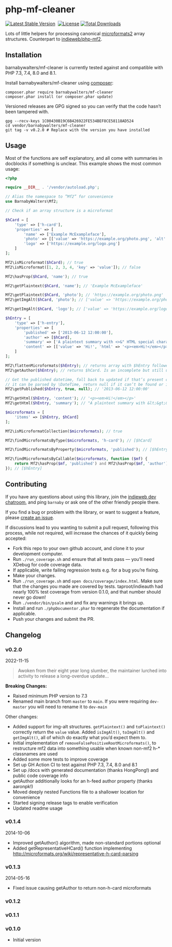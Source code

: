 # php-mf-cleaner

[![Latest Stable Version](http://poser.pugx.org/barnabywalters/mf-cleaner/v)](https://packagist.org/packages/barnabywalters/mf-cleaner) <a href="https://github.com/barnabywalters/mf-cleaner/actions/workflows/php.yml"><img src="https://github.com/barnabywalters/php-mf-cleaner/actions/workflows/php.yml/badge.svg?branch=main" alt="" /></a> [![License](http://poser.pugx.org/barnabywalters/mf-cleaner/license)](https://packagist.org/packages/barnabywalters/mf-cleaner) [![Total Downloads](http://poser.pugx.org/barnabywalters/mf-cleaner/downloads)](https://packagist.org/packages/barnabywalters/mf-cleaner) 

Lots of little helpers for processing canonical [microformats2](http://microformats.org/wiki/microformats2) array structures. Counterpart to [indieweb/php-mf2](https://github.com/indieweb/php-mf2).

## Installation

barnabywalters/mf-cleaner is currently tested against and compatible with PHP 7.3, 7.4, 8.0 and 8.1.

Install barnabywalters/mf-cleaner using [composer](https://getcomposer.org/):

    composer.phar require barnabywalters/mf-cleaner
    composer.phar install (or composer.phar update)

Versioned releases are GPG signed so you can verify that the code hasn’t been tampered with.

    gpg --recv-keys 1C00430B19C6B426922FE534BEF8CE58118AD524
    cd vendor/barnabywalters/mf-cleaner
    git tag -v v0.2.0 # Replace with the version you have installed

## Usage

Most of the functions are self explanatory, and all come with summaries in docblocks if something is unclear. This example shows the most common usage:

```php
<?php

require __DIR__ . '/vendor/autoload.php';

// Alias the namespace to ”Mf2” for convenience
use BarnabyWalters\Mf2;

// Check if an array structure is a microformat

$hCard = [
	'type' => ['h-card'],
	'properties' => [
		'name' => ['Example McExampleface'],
		'photo' => [['value' => 'https://example.org/photo.png', 'alt' => 'a photo of an example']],
		'logo' => ['https://example.org/logo.png']
	]
];

Mf2\isMicroformat($hCard); // true
Mf2\isMicroformat([1, 2, 3, 4, 'key' => 'value']); // false

Mf2\hasProp($hCard, 'name'); // true

Mf2\getPlaintext($hCard, 'name'); // 'Example McExampleface'

Mf2\getPlaintext($hCard, 'photo'); // 'https://example.org/photo.png'
Mf2\getImgAlt($hCard, 'photo'); // ['value' => 'https://example.org/photo.png', 'alt' => 'a photo of an example']

Mf2\getImgAlt($hCard, 'logo'); // ['value' => 'https://example.org/logo.png', 'alt' => '']

$hEntry = [
	'type' => ['h-entry'],
	'properties' => [
		'published' => ['2013-06-12 12:00:00'],
		'author' => [$hCard],
		'summary' => ['A plaintext summary with <>&" HTML special characters :o'],
		'content' => [['value' => 'Hi!', 'html' => '<p><em>Hi!</em></p>']]
	]
];

Mf2\flattenMicroformats($hEntry); // returns array with $hEntry followed by $hCard
Mf2\getAuthor($hEntry); // returns $hCard. Is an incomplete but still useful implementation of https://indieweb.org/authorship-spec which doesn’t follow links.

// Get the published datetime, fall back to updated if that’s present check that
// it can be parsed by \DateTime, return null if it can’t be found or is invalid
Mf2\getPublished($hEntry, true, null); // '2013-06-12 12:00:00'

Mf2\getHtml($hEntry, 'content'); // '<p><em>Hi!</em></p>'
Mf2\getHtml($hEntry, 'summary'); // "A plaintext summary with &lt;&gt;&amp;&quot; HTML special characters :o"

$microformats = [
	'items' => [$hEntry, $hCard]
];

Mf2\isMicroformatCollection($microformats); // true

Mf2\findMicroformatsByType($microformats, 'h-card'); // [$hCard]

Mf2\findMicroformatsByProperty($microformats, 'published'); // [$hEntry]

Mf2\findMicroformatsByCallable($microformats, function ($mf) {
	return Mf2\hasProp($mf, 'published') and Mf2\hasProp($mf, 'author');
}); // [$hEntry]

```

## Contributing

If you have any questions about using this library, join the [indieweb dev chatroom](https://chat.indieweb.org/dev/), and ping `barnaby` or ask one of the other friendly people there.

If you find a bug or problem with the library, or want to suggest a feature, please [create an issue](https://github.com/barnabywalters/php-mf-cleaner/issues/new).

If discussions lead to you wanting to submit a pull request, following this process, while not required, will increase the chances of it quickly being accepted:

* Fork this repo to your own github account, and clone it to your development computer.
* Run `./run_coverage.sh` and ensure that all tests pass — you’ll need XDebug for code coverage data.
* If applicable, write failing regression tests e.g. for a bug you’re fixing.
* Make your changes.
* Run `./run_coverage.sh` and `open docs/coverage/index.html`. Make sure that the changes you made are covered by tests. taproot/indieauth had nearly 100% test coverage from version 0.1.0, and that number should never go down!
* Run `./vendor/bin/psalm` and and fix any warnings it brings up.
* Install and run `./phpDocumentor.phar` to regenerate the documentation if applicable.
* Push your changes and submit the PR.

## Changelog

### v0.2.0

2022-11-15

> Awoken from their eight year long slumber, the maintainer lurched into activity to release a long-overdue update…

**Breaking Changes:**

* Raised minimum PHP version to 7.3
* Renamed main branch from `master` to `main`. If you were requiring `dev-master` you will need to rename it to `dev-main`

Other changes:

* Added support for img-alt structures. `getPlaintext()` and `toPlaintext()` correctly return the `value` value. Added `isImgAlt()`, `toImgAlt()` and `getImgAlt()`, all of which do exactly what you’d expect them to.
* Initial implementation of `removeFalsePositiveRootMicroformats()`, to restructure mf2 data into something usable when known non-mf2 h-* classnames are used
* Added some more tests to improve coverage
* Set up GH Action CI to test against PHP 7.3, 7.4, 8.0 and 8.1
* Set up /docs with generated documentation (thanks HongPong!) and public code coverage info
* getAuthor additionally looks for an h-feed author property (thanks aaronpk!)
* Moved deeply nested Functions file to a shallower location for convenience
* Started signing release tags to enable verification
* Updated readme usage

### v0.1.4
2014-10-06

* Improved getAuthor() algorithm, made non-standard portions optional
* Added getRepresentativeHCard() function implementing http://microformats.org/wiki/representative-h-card-parsing

### v0.1.3
2014-05-16

* Fixed issue causing getAuthor to return non-h-card microformats

### v0.1.2

### v0.1.1

### v0.1.0
* Initial version